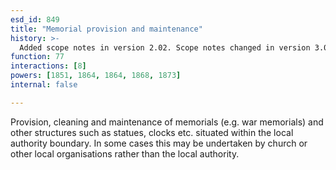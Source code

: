 ```yaml
---
esd_id: 849
title: "Memorial provision and maintenance"
history: >-
  Added scope notes in version 2.02. Scope notes changed in version 3.00 to cover all types of memorial. Term name changed from 'War memorials' to 'Memorials - maintenance' in version 3.00. Name changed to 'Memorial maintenance' in version 4.00.
function: 77
interactions: [8]
powers: [1851, 1864, 1864, 1868, 1873]
internal: false

---
```


Provision, cleaning and maintenance of memorials (e.g. war memorials) and other structures such as statues, clocks etc. situated within the local authority boundary.  In some cases this may be undertaken by church or other local organisations rather than the local authority.


